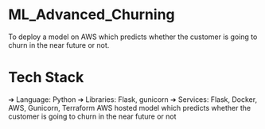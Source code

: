 # ML_Advanced_Churning
To deploy a model on AWS which predicts whether the customer is going to churn in the
near future or not.
# Tech Stack
➔ Language: Python
➔ Libraries: Flask, gunicorn
➔ Services: Flask, Docker, AWS, Gunicorn, Terraform
AWS hosted model which predicts whether the customer is going to churn in the near future or not
